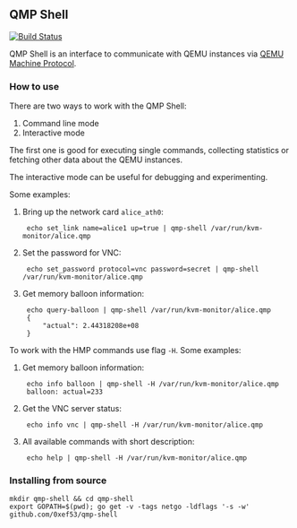 QMP Shell
---------
[![Build Status](https://travis-ci.org/0xef53/qmp-shell.svg?branch=master)](https://travis-ci.org/0xef53/qmp-shell)

QMP Shell is an interface to communicate with QEMU instances via [QEMU Machine Protocol](http://wiki.qemu.org/QMP).

### How to use

There are two ways to work with the QMP Shell:

1. Command line mode
2. Interactive mode

The first one is good for executing single commands, collecting statistics or fetching other data about the QEMU instances.

The interactive mode can be useful for debugging and experimenting.

Some examples:

1. Bring up the network card `alice_ath0`:

        echo set_link name=alice1 up=true | qmp-shell /var/run/kvm-monitor/alice.qmp

2. Set the password for VNC:

        echo set_password protocol=vnc password=secret | qmp-shell /var/run/kvm-monitor/alice.qmp

3. Get memory balloon information:

        echo query-balloon | qmp-shell /var/run/kvm-monitor/alice.qmp
        {
            "actual": 2.44318208e+08
        }

To work with the HMP commands use flag `-H`. Some examples:

1. Get memory balloon information:

        echo info balloon | qmp-shell -H /var/run/kvm-monitor/alice.qmp
        balloon: actual=233

2. Get the VNC server status:

        echo info vnc | qmp-shell -H /var/run/kvm-monitor/alice.qmp

3. All available commands with short description:

        echo help | qmp-shell -H /var/run/kvm-monitor/alice.qmp

### Installing from source

    mkdir qmp-shell && cd qmp-shell
    export GOPATH=$(pwd); go get -v -tags netgo -ldflags '-s -w' github.com/0xef53/qmp-shell

